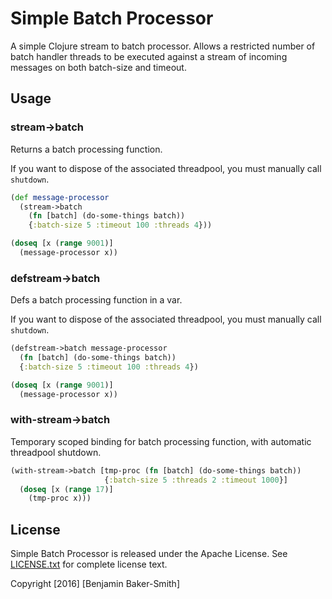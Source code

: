 # Simple Batch Processor

A simple Clojure stream to batch processor. Allows a restricted number of
batch handler threads to be executed against a stream of incoming messages
on both batch-size and timeout.

## Usage

### stream->batch

Returns a batch processing function.

If you want to dispose of the associated threadpool, you must manually
call `shutdown`.

```clojure
(def message-processor 
  (stream->batch
    (fn [batch] (do-some-things batch))
    {:batch-size 5 :timeout 100 :threads 4}))

(doseq [x (range 9001)]
  (message-processor x))
```

### defstream->batch

Defs a batch processing function in a var.

If you want to dispose of the associated threadpool, you must manually
call `shutdown`.

```clojure
(defstream->batch message-processor
  (fn [batch] (do-some-things batch))
  {:batch-size 5 :timeout 100 :threads 4})

(doseq [x (range 9001)]
  (message-processor x))
```

### with-stream->batch

Temporary scoped binding for batch processing function,
with automatic threadpool shutdown.

```clojure
(with-stream->batch [tmp-proc (fn [batch] (do-some-things batch))
                     {:batch-size 5 :threads 2 :timeout 1000}]
  (doseq [x (range 17)]
    (tmp-proc x)))
```

## License

Simple Batch Processor is released under the Apache License.
See [LICENSE.txt](LICENSE.txt) for complete license text.

Copyright [2016] [Benjamin Baker-Smith]
